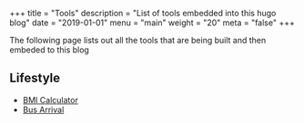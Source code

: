 +++
title = "Tools"
description = "List of tools embedded into this hugo blog"
date = "2019-01-01"
menu = "main"
weight = "20"
meta = "false"
+++

The following page lists out all the tools that are being built and then embeded to this blog

## Lifestyle

- [BMI Calculator](/bmi-calculator)
- [Bus Arrival](/bus-arrival-app-singapore)